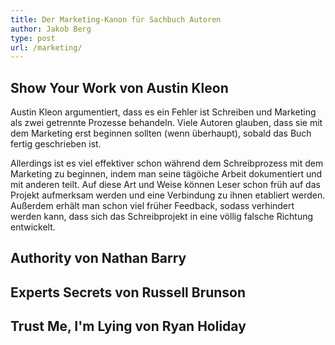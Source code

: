 ```yaml
---
title: Der Marketing-Kanon für Sachbuch Autoren
author: Jakob Berg
type: post
url: /marketing/
---
```


## Show Your Work von Austin Kleon

Austin Kleon argumentiert, dass es ein Fehler ist Schreiben und Marketing als zwei getrennte Prozesse behandeln. Viele Autoren glauben, dass sie mit dem Marketing erst beginnen sollten (wenn überhaupt), sobald das Buch fertig geschrieben ist. 

Allerdings ist es viel effektiver schon während dem Schreibprozess mit dem Marketing zu beginnen, indem man seine tägöiche Arbeit dokumentiert und mit anderen teilt. Auf diese Art und Weise können Leser schon früh auf das Projekt aufmerksam werden und eine Verbindung zu ihnen etabliert werden. Außerdem erhält man schon viel früher Feedback, sodass verhindert werden kann, dass sich das Schreibprojekt in eine völlig falsche Richtung entwickelt. 


## Authority von Nathan Barry

## Experts Secrets von Russell Brunson

## Trust Me, I'm Lying von Ryan Holiday


